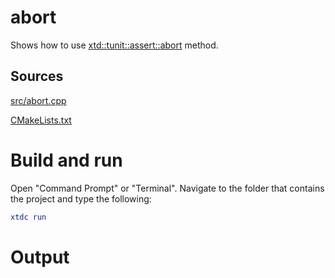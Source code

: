 # abort

Shows how to use [xtd::tunit::assert::abort](../../../../src/xtd.tunit/include/xtd/collection_assert.h) method.

## Sources

[src/abort.cpp](src/abort.cpp)

[CMakeLists.txt](CMakeLists.txt)

# Build and run

Open "Command Prompt" or "Terminal". Navigate to the folder that contains the project and type the following:

```cmake
xtdc run
```

# Output

```

```
